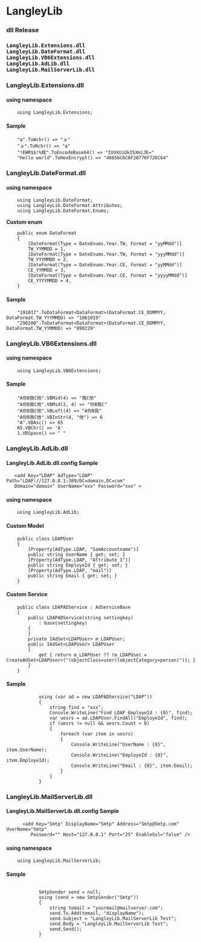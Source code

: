 # LangleyLib

<H3>dll Release<H3>

```
LangleyLib.Extensions.dll
LangleyLib.DateFormat.dll
LangleyLib.VB6Extensions.dll
LangleyLib.AdLib.dll
LangleyLib.MailServerLib.dll
```


<H3>LangleyLib.Extensions.dll</H3>
<H4>using namespace</H4>

```
    using LangleyLib.Extensions;
```

<H4>Sample</H4>

```
    "a".ToWchr() => "ａ"
    "ａ".ToNchr() => "a"
    "!EWR$$!%我".ToEncodeBase64() => "IUVXUiQkISXmiJE="
    "Hello world".ToHexEncrypt() => "48656C6C6F20776F726C64"
```


<H3>LangleyLib.DateFormat.dll</H3>
<H4>using namespace</H4>

```
    using LangleyLib.DateFormat;
    using LangleyLib.DateFormat.Attributes;
    using LangleyLib.DateFormat.Enums;
```    
    
<P><B>Custom enum</B></p>

```
    public enum DataFormat
    {
        [DateFormat(Type = DateEnums.Year.TW, Format = "yyMMdd")]
        TW_YYMMDD = 1,
        [DateFormat(Type = DateEnums.Year.TW, Format = "yyyMMdd")]
        TW_YYYMMDD = 2,
        [DateFormat(Type = DateEnums.Year.CE, Format = "yyMMdd")]
        CE_YYMMDD = 3,
        [DateFormat(Type = DateEnums.Year.CE, Format = "yyyyMMdd")]
        CE_YYYYMMDD = 4,
    }
```
  
<H4>Sample</H4>  
    
```
    "191017".ToDataFormat<DataFormat>(DataFormat.CE_DDMMYY, DataFormat.TW_YYYMMDD) => "1061019"
    "290200".ToDataFormat<DataFormat>(DataFormat.CE_DDMMYY, DataFormat.TW_YYMMDD) => "890229"
```
    
<H3>LangleyLib.VB6Extensions.dll</H3>
<H4>using namespace</H4>

```
    using LangleyLib.VB6Extensions;
```    

<H4>Sample</H4>

```
    "A你B我C他".VBMid(4) => "我C他"
    "A你B我C他".VBMid(2, 4) => "你B我C"
    "A你B我C他".VBLeft(4) => "A你B我"
    "A你B我C他".VBInStr(4, "他") => 6
    "A".VBAsc() => 65
    65.VBChr() => 'A'
    1.VBSpace() => " "
```

<H3>LangleyLib.AdLib.dll</H3>
<H4>LangleyLib.AdLib.dll.config Sample </H4>

```
   <add Key="LDAP" AdType="LDAP" Path="LDAP://127.0.0.1:389/DC=domain,DC=com" 
   Domain="domain" UserName="xxx" Password="xxx" >
```

<H4>using namespace</H4>
   
```
    using LangleyLib.AdLib;
```    

<H4>Custom Model</H4>

```
    public class LDAPUser
    {
        [Property(AdType.LDAP, "SamAccountname")]
        public string UserName { get; set; }
        [Property(AdType.LDAP, "Attribute_1")]
        public string EmployeId { get; set; }
        [Property(AdType.LDAP, "mail")]
        public string Email { get; set; }
    }
```

<H4>Custom Service</H4> 

```
    public class LDAPADService : AdServiceBase
    {
        public LDAPADService(string settingkey)
            : base(settingkey)
        {
        }
        private IAdSet<LDAPUser> m_LDAPUser;
        public IAdSet<LDAPUser> LDAPUser
        {
            get { return m_LDAPUser ?? (m_LDAPUser = CreateAdSet<LDAPUser>("(objectClass=user)(objectCategory=person)")); }
        }
    }
```    

<H4>Sample</H4> 

```
            using (var ad = new LDAPADService("LDAP"))
            {
                string find = "xxx";
                Console.WriteLine("Find LDAP EmployeId : {0}", find);
                var uesrs = ad.LDAPUser.FindAll("EmployeId", find);
                if (uesrs != null && uesrs.Count > 0)
                {
                    foreach (var item in uesrs)
                    {
                        Console.WriteLine("UserName : {0}", item.UserName);
                        Console.WriteLine("EmployeId : {0}", item.EmployeId);
                        Console.WriteLine("Email : {0}", item.Email);
                    }
                }
            }
```


<H3>LangleyLib.MailServerLib.dll</H3>
<H4>LangleyLib.MailServerLib.dll.config Sample </H4>

```
      <add Key="Smtp" DisplayName="Smtp" Address="Smtp@Smtp.com" UserName="Smtp"
         Password="" Host="127.0.0.1" Port="25" EnableSsl="false" />
```

<H4>using namespace</H4>
   
```
    using LangleyLib.MailServerLib;
```    

<H4>Sample</H4> 

```

            SmtpSender send = null;
            using (send = new SmtpSender("Smtp"))
            {
                string tomail = "yourmail@mailserver.com";
                send.To.Add(tomail, "displayName");
                send.Subject = "LangleyLib.MailServerLib Test";
                send.Body = "LangleyLib.MailServerLib Test";
                send.Send();
            }
```
